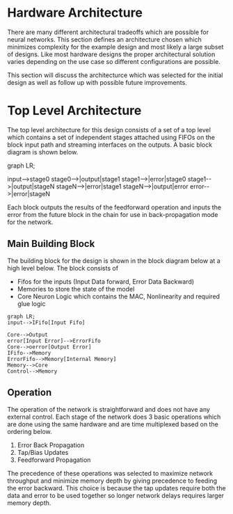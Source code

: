 # Hardware Architecture

There are many different architectural tradeoffs which are possible for neural networks. This section defines an architecture chosen which minimizes complexity for the example design and most likely a large subset of designs. Like most hardware designs the proper architectural solution varies depending on the use case so different configurations are possible. 

This section will discuss the architecturce which was selected for the initial design as well as follow up with possible future improvements. 

# Top Level Architecture 

The top level architecture for this design consists of a set of a top level which contains a set of independent stages attached using FIFOs on the block input path and streaming interfaces on the outputs. A basic block diagram is shown below. 

graph LR;

input-->stage0
stage0-->|output|stage1
stage1-->|error|stage0
stage1-->|output|stageN
stageN-->|error|stage1
stageN-->|output|error
error-->|error|stageN

Each block outputs the results of the feedforward operation and inputs the error from the future block in the chain for use in back-propagation mode for the network. 

## Main Building Block

The building block for the design is shown in the block diagram below at a high level below. The block consists of 

* Fifos for the inputs (Input Data forward, Error Data Backward)
* Memories to store the state of the model
* Core Neuron Logic which contains the MAC, Nonlinearity and required glue logic

```mermaid
graph LR;
input-->IFifo[Input Fifo]

Core-->Output
error[Input Error]-->ErrorFifo
Core-->oerror[Output Error]
IFifo-->Memory
ErrorFifo-->Memory[Internal Memory]
Memory-->Core
Control-->Memory
```

## Operation

The operation of the network is straightforward and does not have any external control. Each stage of the network does 3 basic operations which are done using the same hardware and are time multiplexed based on the ordering below. 

1. Error Back Propagation
1. Tap/Bias Updates
1. Feedforward Propagation

The precedence of these operations was selected to maximize network throughput and minimize memory depth by giving precedence to feeding the error backward. This choice is because the tap updates require both the data and error to be used together so longer network delays requires larger memory depth. 



